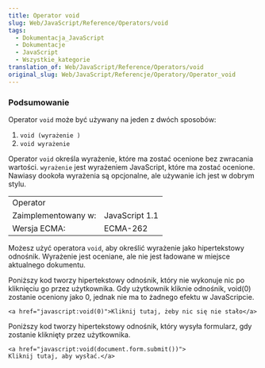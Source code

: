 ```yaml
---
title: Operator void
slug: Web/JavaScript/Reference/Operators/void
tags:
  - Dokumentacja_JavaScript
  - Dokumentacje
  - JavaScript
  - Wszystkie_kategorie
translation_of: Web/JavaScript/Reference/Operators/void
original_slug: Web/JavaScript/Referencje/Operatory/Operator_void
---
```

### Podsumowanie

Operator `void` może być używany na jeden z dwóch sposobów:

1.  `void (wyrażenie )`
2.  `void wyrażenie`

Operator `void` określa wyrażenie, które ma zostać ocenione bez zwracania wartości. `wyrażenie` jest wyrażeniem JavaScript, które ma zostać ocenione. Nawiasy dookoła wyrażenia są opcjonalne, ale używanie ich jest w dobrym stylu.

<table class="fullwidth-table">
  <tbody>
    <tr>
      <td class="header" colspan="2">Operator</td>
    </tr>
    <tr>
      <td>Zaimplementowany w:</td>
      <td>JavaScript 1.1</td>
    </tr>
    <tr>
      <td>Wersja ECMA:</td>
      <td>ECMA-262</td>
    </tr>
  </tbody>
</table>

Możesz użyć operatora `void`, aby określić wyrażenie jako hipertekstowy odnośnik. Wyrażenie jest oceniane, ale nie jest ładowane w miejsce aktualnego dokumentu.

Poniższy kod tworzy hipertekstowy odnośnik, który nie wykonuje nic po kliknięciu go przez użytkownika. Gdy użytkownik kliknie odnośnik, void(0) zostanie oceniony jako 0, jednak nie ma to żadnego efektu w JavaScripcie.

    <a href="javascript:void(0)">Kliknij tutaj, żeby nic się nie stało</a>

Poniższy kod tworzy hipertekstowy odnośnik, który wysyła formularz, gdy zostanie kliknięty przez użytkownika.

    <a href="javascript:void(document.form.submit())">
    Kliknij tutaj, aby wysłać.</a>
